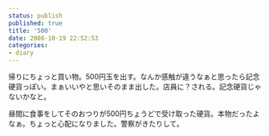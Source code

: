 ```yaml
---
status: publish
published: true
title: '500'
date: 2008-10-19 22:52:53
categories:
- diary
---
```

帰りにちょっと買い物。500円玉を出す。なんか感触が違うなぁと思ったら記念硬貨っぽい。まぁいいやと思いそのまま出した。店員に？される。記念硬貨じゃないかなと。

昼間に食事をしてそのおつりが500円ちょうどで受け取った硬貨。本物だったよなぁ。ちょっと心配になりました。警察がきたりして。
